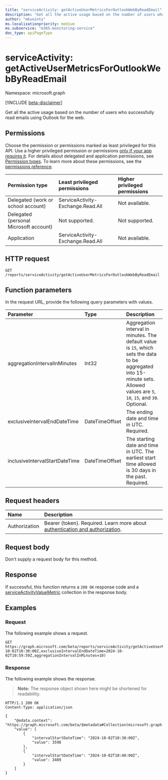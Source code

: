```yaml
---
title: "serviceActivity: getActiveUserMetricsForOutlookWebByReadEmail"
description: "Get all the active usage based on the number of users who successfully read emails using Outlook for the web."
author: "mkuninty"
ms.localizationpriority: medium
ms.subservice: "m365-monitoring-service"
doc_type: apiPageType
---
```


# serviceActivity: getActiveUserMetricsForOutlookWebByReadEmail
Namespace: microsoft.graph

[!INCLUDE [beta-disclaimer](../../includes/beta-disclaimer.md)]

Get all the active usage based on the number of users who successfully read emails using Outlook for the web.

## Permissions
Choose the permission or permissions marked as least privileged for this API. Use a higher privileged permission or permissions [only if your app requires it](/graph/permissions-overview#best-practices-for-using-microsoft-graph-permissions). For details about delegated and application permissions, see [Permission types](/graph/permissions-overview#permission-types). To learn more about these permissions, see the [permissions reference](/graph/permissions-reference).

|Permission type|Least privileged permissions|Higher privileged permissions|
|:---|:---|:---|
|Delegated (work or school account)|ServiceActivity-Exchange.Read.All|Not available.|
|Delegated (personal Microsoft account)|Not supported.|Not supported.|
|Application|ServiceActivity-Exchange.Read.All|Not available.|

## HTTP request

<!-- {
  "blockType": "ignored"
}
-->
``` http
GET /reports/serviceActivity/getActiveUserMetricsForOutlookWebByReadEmail
```

## Function parameters
In the request URL, provide the following query parameters with values.

|Parameter|Type|Description|
|:---|:---|:---|
|aggregationIntervalInMinutes|Int32|Aggregation interval in minutes. The default value is `15`, which sets the data to be aggregated into 15-minute sets. Allowed values are `5`, `10`, `15`, and `30`. Optional.|
|exclusiveIntervalEndDateTime|DateTimeOffset|The ending date and time in UTC. Required.|
|inclusiveIntervalStartDateTime|DateTimeOffset|The starting date and time in UTC. The earliest start time allowed is 30 days in the past. Required.|

## Request headers
|Name|Description|
|:---|:---|
|Authorization|Bearer {token}. Required. Learn more about [authentication and authorization](/graph/auth/auth-concepts).|

## Request body
Don't supply a request body for this method.

## Response

If successful, this function returns a `200 OK` response code and a [serviceActivityValueMetric](../resources/serviceactivityvaluemetric.md) collection in the response body.

## Examples

### Request
The following example shows a request.

<!-- {
  "blockType": "request",
  "name": "serviceactivitythis.getactiveusermetricsforoutlookwebbyreademail"
}
-->
``` http
GET https://graph.microsoft.com/beta/reports/serviceActivity/getActiveUserMetricsForOutlookWebByReadEmail(inclusiveIntervalStartDateTime=2024-10-02T10:30:00Z,exclusiveIntervalEndDateTime=2024-10-02T10:59:59Z,aggregationIntervalInMinutes=10)
```

### Response
The following example shows the response.
>**Note:** The response object shown here might be shortened for readability.
<!-- {
  "blockType": "response",
  "truncated": true,
  "@odata.type": "Collection(microsoft.graph.serviceActivityValueMetric)"
}
-->
``` http
HTTP/1.1 200 OK
Content-Type: application/json

{
    "@odata.context": "https://graph.microsoft.com/beta/$metadata#Collection(microsoft.graph.serviceActivityValueMetric)",
    "value": [
        {
            "intervalStartDateTime": "2024-10-02T10:30:00Z",
            "value": 3598
        },
        {
            "intervalStartDateTime": "2024-10-02T10:40:00Z",
            "value": 3489
        }
    ]
}
```
